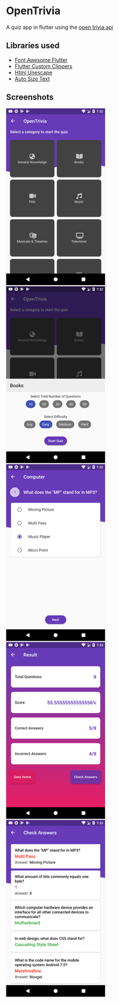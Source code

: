 # OpenTrivia
A quiz app in flutter using the [open trivia api](https://opentdb.com)

## Libraries used
- [Font Awesome Flutter]()
- [Flutter Custom Clippers]()
- [Html Unescape]()
- [Auto Size Text]()

## Screenshots
<img height="480px" src="screenshots/quiz1.png"> <img height="480px" src="screenshots/quiz2.png"> <img height="480px" src="screenshots/quiz3.png"> <img height="480px" src="screenshots/quiz5.png"> <img height="480px" src="screenshots/quiz6.png">